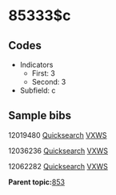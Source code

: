 # 85333$c

## Codes

-   Indicators
    -   First: 3
    -   Second: 3
-   Subfield: c

## Sample bibs

12019480 [Quicksearch](https://search.library.yale.edu/catalog/12019480) [VXWS](http://prodorbis.library.yale.edu:7014/vxws/GetHoldingsService?bibId=12019480)

12036236 [Quicksearch](https://search.library.yale.edu/catalog/12036236) [VXWS](http://prodorbis.library.yale.edu:7014/vxws/GetHoldingsService?bibId=12036236)

12062282 [Quicksearch](https://search.library.yale.edu/catalog/12062282) [VXWS](http://prodorbis.library.yale.edu:7014/vxws/GetHoldingsService?bibId=12062282)

**Parent topic:**[853](../../tags/853/853.md)

